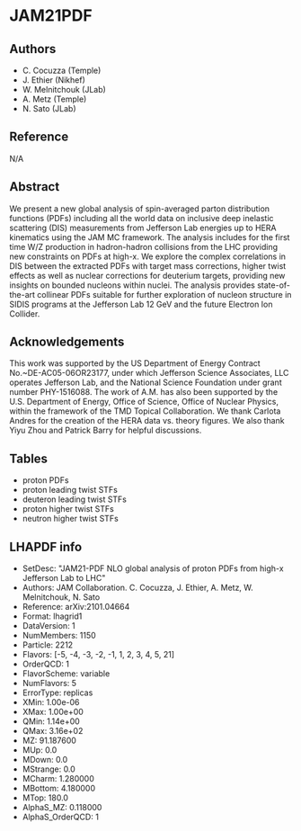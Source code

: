 # JAM21PDF

## Authors

- C. Cocuzza (Temple)
- J. Ethier (Nikhef)
- W. Melnitchouk (JLab)
- A. Metz (Temple)
- N. Sato (JLab)

## Reference

N/A

## Abstract

We present a new global analysis of spin-averaged parton distribution functions (PDFs) including all the world data on inclusive deep inelastic scattering (DIS) measurements from Jefferson Lab energies up to HERA kinematics using the JAM MC framework. The analysis includes for the first time W/Z production in hadron-hadron collisions from the LHC providing new constraints on PDFs at high-x.  We explore the complex correlations in DIS between the extracted PDFs with  target mass corrections, higher twist effects as well as nuclear corrections for deuterium targets, providing new insights on bounded nucleons within nuclei. The analysis provides state-of-the-art collinear PDFs suitable for further exploration of nucleon structure in SIDIS programs at the Jefferson Lab 12 GeV and the future Electron Ion Collider.

## Acknowledgements

This work was supported by the US Department of Energy Contract No.~DE-AC05-06OR23177, under which Jefferson Science Associates, LLC operates Jefferson Lab, and the National Science Foundation under grant number PHY-1516088. The work of A.M. has also been supported by the U.S. Department of Energy, Office of Science, Office of Nuclear Physics, within the framework of the TMD Topical Collaboration. We thank Carlota Andres for the creation of the HERA data vs. theory figures.  We also thank Yiyu Zhou and Patrick Barry for helpful discussions.

## Tables

- proton PDFs
- proton leading twist STFs
- deuteron leading twist STFs
- proton higher twist STFs
- neutron higher twist STFs

## LHAPDF info

- SetDesc:         "JAM21-PDF NLO global analysis of proton PDFs from high-x Jefferson Lab to LHC"
- Authors:         JAM Collaboration. C. Cocuzza, J. Ethier, A. Metz, W. Melnitchouk, N. Sato
- Reference:       arXiv:2101.04664
- Format:          lhagrid1
- DataVersion:     1
- NumMembers:      1150
- Particle:        2212
- Flavors:         [-5, -4, -3, -2, -1, 1, 2, 3, 4, 5, 21]
- OrderQCD:        1
- FlavorScheme:    variable
- NumFlavors:      5
- ErrorType:       replicas
- XMin:            1.00e-06
- XMax:            1.00e+00
- QMin:            1.14e+00
- QMax:            3.16e+02
- MZ:              91.187600
- MUp:             0.0
- MDown:           0.0
- MStrange:        0.0
- MCharm:          1.280000
- MBottom:         4.180000
- MTop:            180.0
- AlphaS_MZ:       0.118000
- AlphaS_OrderQCD: 1
